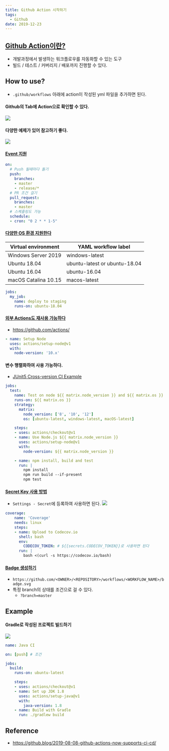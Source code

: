 ```yaml
---
title: Github Action 시작하기
tags:
  - Github
date: 2019-12-23
---
```

## [Github Action이란?](https://blog.outsider.ne.kr/1412)
- 개발과정에서 발생하는 워크플로우를 자동화할 수 있는 도구
- 빌드 / 테스트 / 커버리지 / 배포까지 진행할 수 있다.

## How to use?
- `.github/workflows` 아래에 action이 작성된 yml 파일을 추가하면 된다.

#### Github의 Tab에 Action으로 확인할 수 있다.
![](/assets/posts/img/2019-12-22-21-50-46.png)

#### 다양한 예제가 있어 참고하기 좋다.
![](/assets/posts/img/2019-12-22-21-54-24.png)

#### [Event 지원](https://help.github.com/en/actions/automating-your-workflow-with-github-actions/events-that-trigger-workflows)
```yml
on:
  # Push 될때마다 돌기
  push:
    branches:
    - master
    - release/*
  # PR 조건 걸기
  pull_request:
    branches:
    - master
  # 스켸줄링도 가능
  schedule:
  - cron: "0 2 * * 1-5"
```

#### [다양한 OS 환경 지원한다](https://help.github.com/en/actions/automating-your-workflow-with-github-actions/virtual-environments-for-github-hosted-runners)

|Virtual environment | YAML workflow label |
| --- | --- |
| Windows Server 2019 | windows-latest |
| Ubuntu 18.04 | ubuntu-latest or ubuntu-18.04 |
| Ubuntu 16.04 | ubuntu-16.04 |
| macOS Catalina 10.15	| macos-latest |

```yml
jobs:
  my_job:
    name: deploy to staging
    runs-on: ubuntu-18.04
```

#### [외부 Actions도 재사용 가능하다](https://help.github.com/en/actions/automating-your-workflow-with-github-actions/workflow-syntax-for-github-actions#jobsjob_idstepsuses)
- <https://github.com/actions/>

```yml
- name: Setup Node
  uses: actions/setup-node@v1
  with:
    node-version: '10.x'
```

#### 변수 행렬화하여 사용 가능하다.
- [JUnit5 Cross-version CI Example](https://github.com/junit-team/junit5/blob/master/.github/workflows/cross-version.yml)

```yml
jobs:
  test:
    name: Test on node ${{ matrix.node_version }} and ${{ matrix.os }}
    runs-on: ${{ matrix.os }}
    strategy:
      matrix:
        node_version: ['8', '10', '12']
        os: [ubuntu-latest, windows-latest, macOS-latest]

    steps:
    - uses: actions/checkout@v1
    - name: Use Node.js ${{ matrix.node_version }}
      uses: actions/setup-node@v1
      with:
        node-version: ${{ matrix.node_version }}

    - name: npm install, build and test
      run: |
        npm install
        npm run build --if-present
        npm test
```

#### [Secret Key 사용 방법](https://help.github.com/en/actions/automating-your-workflow-with-github-actions/creating-and-using-encrypted-secrets)
- `Settings - Secret`에 등록하여 사용하면 된다.
![](/assets/posts/img/2019-12-22-22-11-13.png)

```yml
coverage:
    name: 'Coverage'
    needs: linux
    steps:
    - name: Upload to Codecov.io
      shell: bash
      env:
        CODECOV_TOKEN: # ${{secrets.CODECOV_TOKEN}}로 사용하면 된다
      run: |
        bash <(curl -s https://codecov.io/bash)
```

#### [Badge 생성하기](https://help.github.com/en/actions/automating-your-workflow-with-github-actions/configuring-a-workflow#adding-a-workflow-status-badge-to-your-repository)
- `https://github.com/<OWNER>/<REPOSITORY>/workflows/<WORKFLOW_NAME>/badge.svg`
- 특정 branch의 상태를 조건으로 걸 수 있다.
  - `?branch=master`

## Example
#### Gradle로 작성된 프로젝트 빌드하기
![](/assets/posts/img/2019-12-22-21-55-31.png)

```yml
name: Java CI

on: [push] # 조건

jobs:
  build:
    runs-on: ubuntu-latest

    steps:
    - uses: actions/checkout@v1
    - name: Set up JDK 1.8
      uses: actions/setup-java@v1
      with:
        java-version: 1.8
    - name: Build with Gradle
      run: ./gradlew build
```


## Reference
- <https://github.blog/2019-08-08-github-actions-now-supports-ci-cd/>